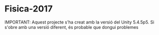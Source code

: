 # Fisica-2017

IMPORTANT: Aquest projecte s'ha creat amb la versió del Unity 5.4.5p5. Si s'obre amb una versió diferent, és probable que dongui problemes